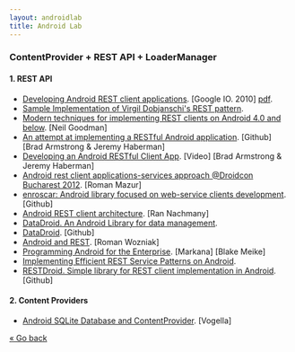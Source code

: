 ```yaml
---
layout: androidlab
title: Android Lab
---
```


### ContentProvider + REST API + LoaderManager
#### 1. REST API
  * [Developing Android REST client applications](http://www.google.com/events/io/2010/sessions/developing-RESTful-android-apps.html). [Google IO. 2010] [pdf](http://dl.google.com/googleio/2010/android-developing-RESTful-android-apps.pdf).
  * [Sample Implementation of Virgil Dobjanschi's REST pattern](http://www.codeproject.com/Articles/429997/Sample-Implementation-of-Virgil-Dobjanschis-Rest-p).
  * [Modern techniques for implementing REST clients on Android 4.0 and below](http://neilgoodman.net/2011/12/26/modern-techniques-for-implementing-rest-clients-on-android-4-0-and-below-part-1/). [Neil Goodman]
  * [An attempt at implementing a RESTful Android application](https://github.com/josejuansanchez/restful-android). [Github] [Brad Armstrong & Jeremy Haberman]
  * [Developing an Android RESTful Client App](http://www.youtube.com/watch?v=JkU3VM1Vyp0). [Video] [Brad Armstrong & Jeremy Haberman]
  * [Android rest client applications-services approach @Droidcon Bucharest 2012](http://www.slideshare.net/droidcon_eastern_europe/android-rest-client-applicationsservices-approach-droidcon-bucharest-2012). [Roman Mazur]
  * [enroscar: Android library focused on web-service clients development](https://github.com/stanfy/enroscar). [Github]
  * [Android REST client architecture](http://www.slideshare.net/RanNachmany/androd-rest-client-architecture). [Ran Nachmany]
  * [DataDroid. An Android Library for data management](http://www.datadroidlib.com).
  * [DataDroid](https://github.com/foxykeep/datadroid). [Github]
  * [Android and REST](http://www.slideshare.net/soosk/android-and-rest). [Roman Wozniak]
  * [Programming Android for the Enterprise](http://marakana.com/s/post/1346/programming_android_for_the_enterprise). [Markana] [Blake Meike]
  * [Implementing Efficient REST Service Patterns on Android](http://www.gqadonis.com/implementing-efficient-rest-service-patterns-on-android/).
  * [RESTDroid. Simple library for REST client implementation in Android](https://github.com/PCreations/RESTDroid). [Github]

#### 2. Content Providers
  * [Android SQLite Database and ContentProvider](http://www.vogella.com/articles/AndroidSQLite/article.html). [Vogella] 

[&laquo; Go back](./)